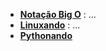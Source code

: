 - [**Notação Big O**](bigo.md) : ... 
- [**Linuxando**](linux.md) : ... 
- [**Pythonando**](python.md)